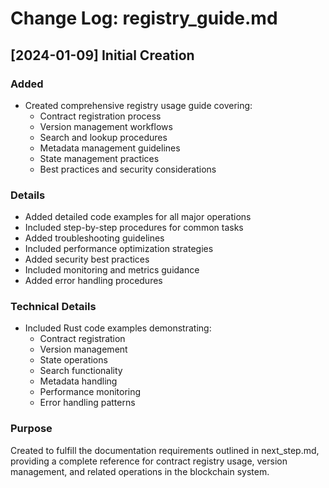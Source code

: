 # Change Log: registry_guide.md

## [2024-01-09] Initial Creation

### Added
- Created comprehensive registry usage guide covering:
  * Contract registration process
  * Version management workflows
  * Search and lookup procedures
  * Metadata management guidelines
  * State management practices
  * Best practices and security considerations

### Details
- Added detailed code examples for all major operations
- Included step-by-step procedures for common tasks
- Added troubleshooting guidelines
- Included performance optimization strategies
- Added security best practices
- Included monitoring and metrics guidance
- Added error handling procedures

### Technical Details
- Included Rust code examples demonstrating:
  * Contract registration
  * Version management
  * State operations
  * Search functionality
  * Metadata handling
  * Performance monitoring
  * Error handling patterns

### Purpose
Created to fulfill the documentation requirements outlined in next_step.md, providing a complete reference for contract registry usage, version management, and related operations in the blockchain system.
